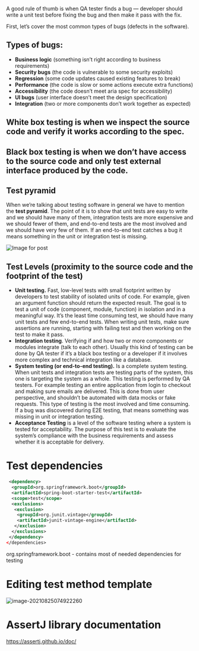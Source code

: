 A good rule of thumb is when QA tester finds a bug — developer should write a unit test before fixing the bug and then make it pass with the fix.

First, let’s cover the most common types of bugs (defects in the software).

## Types of bugs:

- **Business logic** (something isn’t right according to business requirements)
- **Security bugs** (the code is vulnerable to some security exploits)
- **Regression** (some code updates caused existing features to break)
- **Performance** (the code is slow or some actions execute extra functions)
- **Accessibility** (the code doesn’t meet aria spec for accessibility)
- **UI bugs** (user interface doesn’t meet the design specification)
- **Integration** (two or more components don’t work together as expected)

## **White box testing** is when we inspect the source code and verify it works according to the spec.

## **Black box testing** is when we don’t have access to the source code and only test external interface produced by the code.

## **Test pyramid**

When we’re talking about testing software in general we have to mention the **test pyramid**. The point of it is to show that unit tests are easy to write and we should have many of them, integration tests are more expensive and we should fewer of them, and end-to-end tests are the most involved and we should have very few of them. If an end-to-end test catches a bug it means something in the unit or integration test is missing.

![Image for post](https://miro.medium.com/max/452/1*d_P2fgQtvcjg-grM6TXV3w.png)

## Test Levels (proximity to the source code and the footprint of the test)

- **Unit testing.** Fast, low-level tests with small footprint written by developers to test stability of isolated units of code. For example, given an argument function should return the expected result. The goal is to test a unit of code (component, module, function) in isolation and in a meaningful way. It’s the least time consuming test, we should have many unit tests and few end-to-end tests. When writing unit tests, make sure assertions are running, starting with failing test and then working on the test to make it pass.
- **Integration testing**. Verifying if and how two or more components or modules integrate (talk to each other). Usually this kind of testing can be done by QA tester if it’s a black box testing or a developer if it involves more complex and technical integration like a database.
- **System testing (or end-to-end testing).** Is a complete system testing. When unit tests and integration tests are testing parts of the system, this one is targeting the system as a whole. This testing is performed by QA testers. For example testing an entire application from login to checkout and making sure emails are delivered. This is done from user perspective, and shouldn’t be automated with data mocks or fake requests. This type of testing is the most involved and time consuming. If a bug was discovered during E2E testing, that means something was missing in unit or integration testing.
- **Acceptance Testing** is a level of the software testing where a system is tested for acceptability. The purpose of this test is to evaluate the system’s compliance with the business requirements and assess whether it is acceptable for delivery.

# Test dependencies

```xml
 <dependency>
  <groupId>org.springframework.boot</groupId>
  <artifactId>spring-boot-starter-test</artifactId>
  <scope>test</scope>
  <exclusions>
   <exclusion>
    <groupId>org.junit.vintage</groupId>
    <artifactId>junit-vintage-engine</artifactId>
   </exclusion>
  </exclusions>
 </dependency>
</dependencies>
```

org.springframework.boot - contains most of needed dependencies for testing

# Editing test method template 

![image-20210825074922260](C:\Users\gmalarski\AppData\Roaming\Typora\typora-user-images\image-20210825074922260.png)

# AssertJ library documentation

https://assertj.github.io/doc/